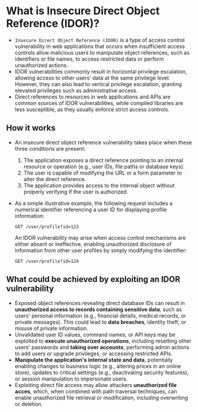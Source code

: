 # What is Insecure Direct Object Reference (IDOR)?

* `Insecure Direct Object Reference (IDOR)` is a type of access control vulnerability in web applications that occurs when insufficient access controls allow malicious users to manipulate object references, such as identifiers or file names, to access restricted data or perform unauthorized actions.
* IDOR vulnerabilities commonly result in horizontal privilege escalation, allowing access to other users' data at the same privilege level. However, they can also lead to vertical privilege escalation, granting elevated privileges such as administrative access.
* Direct references to resources in web applications and APIs are common sources of IDOR vulnerabilities, while compiled libraries are less susceptible, as they usually enforce strict access controls.

## How it works

* An insecure direct object reference vulnerability takes place when these three conditions are present:
  1. The application exposes a direct reference pointing to an internal resource or operation (e.g., user IDs, file paths or database keys).
  1. The user is capable of modifying the URL or a form parameter to alter the direct reference.
  1. The application provides access to the internal object without properly verifying if the user is authorized.
* As a simple illustrative example, the following request includes a numerical identifier referencing a user ID for displaying profile information:

  ```http
  GET /user/profile?id=123
  ```

  An IDOR vulnerability may arise when access control mechanisms are either absent or ineffective, enabling unauthorized disclosure of information from other user profiles by simply modifying the identifier:

  ```http
  GET /user/profile?id=124
  ```

## What could be achieved by exploiting an IDOR vulnerability

* Exposed object references revealing direct database IDs can result in **unauthorized access to records containing sensitive data**, such as users' personal information (e.g., financial details, medical records, or private messages). This could lead to **data breaches**, identity theft, or misuse of private information.
* Unvalidated user ID values, command names, or API keys may be exploited to **execute unauthorized operations**, including resetting other users' passwords and **taking over accounts**, performing admin actions to add users or upgrade privileges, or accessing restricted APIs.
* **Manipulate the application's internal state and data**, potentially enabling changes to business logic (e.g., altering prices in an online store), updates to critical settings (e.g., deactivating security features), or session manipulation to impersonate users.
* Exploiting direct file access may allow attackers **unauthorized file acces**, which, when combined with path traversal techniques, can enable unauthorized file retrieval or modification, including overwriting or deletion.
